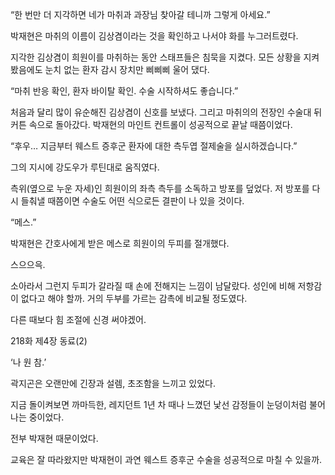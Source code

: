 “한 번만 더 지각하면 네가 마취과 과장님 찾아갈 테니까 그렇게 아세요.”

박재현은 마취의 이름이 김상겸이라는 것을 확인하고 나서야 화를 누그러트렸다.

지각한 김상겸이 희원이를 마취하는 동안 스태프들은 침묵을 지켰다. 모든 상황을 지켜봤음에도 눈치 없는 환자 감시 장치만 삐삐삐 울어 댔다.

“마취 반응 확인, 환자 바이탈 확인. 수술 시작하셔도 좋습니다.”

처음과 달리 많이 유순해진 김상겸이 신호를 보냈다. 그리고 마취의의 전장인 수술대 뒤 커튼 속으로 돌아갔다. 박재현의 마인트 컨트롤이 성공적으로 끝날 때쯤이었다.

“후우… 지금부터 웨스트 증후군 환자에 대한 측두엽 절제술을 실시하겠습니다.”

그의 지시에 강도우가 루틴대로 움직였다.

측위(옆으로 누운 자세)인 희원이의 좌측 측두를 소독하고 방포를 덮었다. 저 방포를 다시 들춰낼 때쯤이면 수술도 어떤 식으로든 결판이 나 있을 것이다.

“메스.”

박재현은 간호사에게 받은 메스로 희원이의 두피를 절개했다.

스으으윽.

소아라서 그런지 두피가 갈라질 때 손에 전해지는 느낌이 남달랐다. 성인에 비해 저항감이 없다고 해야 할까. 거의 두부를 가르는 감촉에 비교될 정도였다.

다른 때보다 힘 조절에 신경 써야겠어.

218화 제4장 동료(2)

‘나 원 참.’

곽지곤은 오랜만에 긴장과 설렘, 초조함을 느끼고 있었다.

지금 돌이켜보면 까마득한, 레지던트 1년 차 때나 느꼈던 낯선 감정들이 눈덩이처럼 불어나는 중이었다.

전부 박재현 때문이었다.

교육은 잘 따라왔지만 박재현이 과연 웨스트 증후군 수술을 성공적으로 마칠 수 있을까.